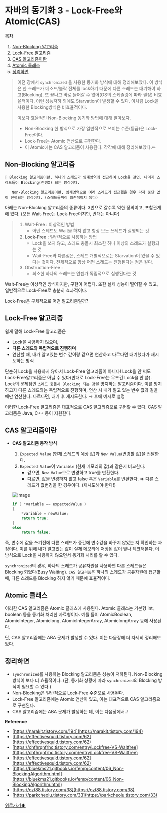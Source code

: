 # 자바의 동기화 3 - Lock-Free와 Atomic(CAS)

**목차**
1. [Non-Blocking 알고리즘](#non-blocking-알고리즘)
2. [Lock-Free 알고리즘](#lock-free-알고리즘)
3. [CAS 알고리즘이란](#cas-알고리즘이란)
4. [Atomic 클래스](#atomic-클래스)
5. [정리하면](#정리하면)


> 이전 장에서 `synchronized` 을 사용한 동기화 방식에 대해 정리해보았다. 이 방식은 한 스레드가 메소드/블락 전체를 lock하기 때문에 다른 스레드는 대기해야 하고(Blocking), 또 끝나고 바로 들어갈 수 없어(OS의 스케쥴링에 따라 결정) 비효율적이다. 이런 성능저하 외에도 Starvation이 발생할 수 있다. 이처럼 Lock을 사용한 Blocking방식은 비효율적이다.
> 
> 이보다 효율적인 Non-Blocking 동기화 방법에 대해 알아보자.
> - Non-Blocking 한 방식으로 가장 일반적으로 쓰이는 수준(등급)은 Lock-Free이다. 
> - Lock-Free는 Atomic 연산으로 구현한다. 
> - 이 Atomic에는 CAS 알고리즘이 사용된다. 각각에 대해 정리해보았다.✏
> 

## **Non-Blocking 알고리즘**

<aside>
  
    🌟 Blocking 알고리즘이란, 하나의 스레드가 임계영역에 접근하여 Lock을 걸면, 나머지 스레드들이 Blocking(진행X) 되는 방식이다.

       Non-Blocking 알고리즘이란, 임계영역으로 여러 스레드가 접근했을 경우 각자 중단 없이 진행되는 방식이다. (스레드들끼리 의존적이지 않다)

</aside>


아래는 Non-Blocking 알고리즘의 종류이다. 3번으로 갈수록 약한 정의이고, 포함관계에 있다. (모든 Wait-Free는 Lock-Free이지만, 반대는 아니다)

> 1. Wait-Free : 이상적인 방법
>     - 어떤 스레드도 Wait을 하지 않고 항상 모든 쓰레드가 실행되는 것
> 2. **Lock-Free** : 일반적으로 사용하는 방법
>     - Lock을 쓰지 않고, 스레드 충돌시 최소한 하나 이상의 스레드가 실행되는 것
>     - Wait-Free와 다른점은, 스레드 개별적으로는 Starvation이 있을 수 있다는 것이다. 전체적으로 항상 어떤 스레드는 진행된다는 점은 같다.
> 3. Obstruction-Free : 
>     - 최소한 하나의 스레드는 언젠가 독립적으로 실행된다는 것

Wait-Free는 이상적인 방식이지만, 구현이 어렵다. 또한 실제 성능이 떨어질 수 있고, 일반적으로 Lock-Free로 충분히 효과적이다. 

Lock-Free은 구체적으로 어떤 알고리즘일까?

## Lock-Free 알고리즘

쉽게 말해 Lock-Free 알고리즘은 

- Lock을 사용하지 않으며,
- **다른 스레드와 독립적으로 진행하며**
- 연산할 때, 내가 알고있는 변수 값이랑 같으면 연산하고 다르다면 대기했다가 재시도하는 방식

단순히 Lock을 사용하지 않아서 Lock-Free 알고리즘이 아니다! Lock을 안 써도 Lock-Free알고리즘은 아닐 수 있다(반대로 Lock-Free는 무조건 Lock을 안 씀). Lock의 문제점인 `스레드 충돌시 Blocking 되는 것`을 방지하는 알고리즘이다. 이를 방지하고자 다른 스레드와는 독립적으로 진행하며, 연산 시 내가 알고 있는 변수 값과 같을 때만 연산한다. 다르다면, 대기 후 재시도한다. ⇒ 후에 예시로 설명

이러한 Lock-Free 알고리즘은 대표적으로 CAS 알고리즘으로 구현할 수 있다. CAS 알고리즘은 Java, C++ 등이 지원한다.

## CAS 알고리즘이란

- **CAS 알고리즘 동작 방식**
    1. `Expected Value` (현재 스레드의 예상 값)과 `New Value`(변경할 값)을 전달한다.
    2. `Expected Value`이 `Variable` (현재 메모리의 값)과 같은지 비교한다.
        - 같으면, `New Value`으로 변경하고 true를 반환한다.
        - 다르면, 값을 변경하지 않고 false 혹은 `Variable`를 반환한다. ⇒ 다른 스레드가 값변경을 한 경우이다. (재시도해야 한다!)
    
    ![image](https://user-images.githubusercontent.com/77563814/188278732-a9e640e4-18e4-4632-aee8-1b65ab0529ef.png)

    
    ```cpp
    if ( *variable == expectedValue ) 
    { 
    	*variable = newValue;
    	return true;
    } 
    else 
    	return false;
    ```
    

즉, 변수에 값을 쓰기전에 다른 스레드가 중간에 변수값을 바꾸지 않았는 지 확인하는 과정이다. 이를 위해 내가 알고있는 값이 실제 메모리에 저장된 값이 맞나 체크해본다. 이 방식으로 Lock을 사용하지 않으면서 동기화 처리를 할 수 있다.

`synchronized`의 경우, 하나의 스레드가 공유자원을 사용하면 다른 스레드들은 Blocking 되었다(Busy Waiting). `CAS 알고리즘`은 하나의 스레드가 공유자원에 접근할 때, 다른 스레드를 Blocking 하지 않기 때문에 효율적이다. 

## Atomic 클래스

이러한 CAS 알고리즘은 Atomic 클래스에 사용된다. Atomic 클래스는 기본형 int, boolean 등을 동기화 처리한 자료형이다. 예를 들어 AtomicBoolean, AtomicInteger, Atomiclong, AtomicIntegerArray, AtomicIongArray 등에 사용된다.

단, CAS 알고리즘에는 ABA 문제가 발생할 수 있다. 이는 다음장에 더 자세히 정리해보았다.

## 정리하면

- `synchronized`를 사용하는 Blocking 알고리즘은 성능이 저하된다. Non-Blocking 방식이 보다 더 효율적이다. (단, 동기화 상황에 따라 `synchronized`의 Blocking 방식이 필요할 수 있다.)
- Non-Blocking은 일반적으로 Lock-Free 수준으로 사용된다.
- Lock-Free 알고리즘에는 Atomic 연산이 있고, 이는 대표적으로 CAS 알고리즘으로 구현된다.
- CAS 알고리즘에는 ABA 문제가 발생하는 데, 이는 다음장에서..!

**Reference**

- [https://narakit.tistory.com/194](https://narakit.tistory.com/194)
- [https://effectivesquid.tistory.com/62](https://effectivesquid.tistory.com/62)
- [https://chfhrqnfrhc.tistory.com/entry/Lockfree-VS-Waitfree](https://chfhrqnfrhc.tistory.com/entry/Lockfree-VS-Waitfree)
- [https://effectivesquid.tistory.com/62](https://effectivesquid.tistory.com/62)
- [https://bluekms21.gitbooks.io/femp/content/06_Non-BlockingAlgorithm.html](https://bluekms21.gitbooks.io/femp/content/06_Non-BlockingAlgorithm.html)
- [https://ozt88.tistory.com/38](https://ozt88.tistory.com/38)
- [https://parkcheolu.tistory.com/33](https://parkcheolu.tistory.com/33)


[위로가기⬆](#자바의-동기화-3---lock-free와-atomiccas)
